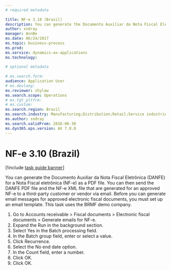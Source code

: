```yaml
--- 
# required metadata 
 
title: NF-e 3.10 (Brazil)
description: You can generate the Documento Auxiliar da Nota Fiscal Eletrônica (DANFE) for a Nota Fiscal eletrônica (NF-e) as a PDF file. 
author: sndray
manager: AnnBe 
ms.date: 06/24/2017
ms.topic: business-process 
ms.prod:  
ms.service: dynamics-ax-applications 
ms.technology:  
 
# optional metadata 
 
# ms.search.form:   
audience: Application User 
# ms.devlang:  
ms.reviewer: shylaw
ms.search.scope: Operations 
# ms.tgt_pltfrm:  
# ms.custom:  
ms.search.region: Brazil
ms.search.industry: Manufacturing;Distribution;Retail;Service industries
ms.author: sndray
ms.search.validFrom: 2016-06-30 
ms.dyn365.ops.version: AX 7.0.0 
---
```

# NF-e 3.10 (Brazil)

[!include [task guide banner](../../includes/task-guide-banner.md)]

You can generate the Documento Auxiliar da Nota Fiscal Eletrônica (DANFE) for a Nota Fiscal eletrônica (NF-e) as a PDF file. You can then send the DANFE PDF file and the NF-e XML file that are generated for an approved NF-e to a third-party customer or vendor via email. Before you can generate email messages for approved electronic fiscal documents, you must set up an email template. This task uses the BRMF demo company.

1. Go to Accounts receivable > Fiscal documents > Electronic fiscal documents > Generate emails for NF-e.
2. Expand the Run in the background section.
3. Select Yes in the Batch processing field.
4. In the Batch group field, enter or select a value.
5. Click Recurrence.
6. Select the No end date option.
7. In the Count field, enter a number.
8. Click OK.
9. Click OK.

